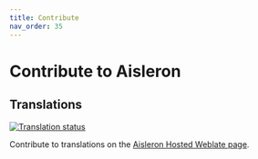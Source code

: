```yaml
---
title: Contribute
nav_order: 35
---
```


# Contribute to Aisleron

## Translations

[![Translation status](https://hosted.weblate.org/widget/aisleron-shopping-list/open-graph.png)](https://hosted.weblate.org/engage/aisleron-shopping-list/)

Contribute to translations on the [Aisleron Hosted Weblate page](https://hosted.weblate.org/projects/aisleron-shopping-list/).